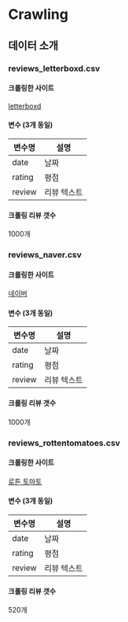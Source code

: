 # Crawling

## 데이터 소개

### reviews_letterboxd.csv

#### 크롤링한 사이트
[letterboxd](https://letterboxd.com/film/parasite-2019/reviews/)
#### 변수 (3개 동일)
|변수명 | 설명       |
|------|----------|
|date  | 날짜      |
|rating| 평점      |
|review| 리뷰 텍스트 |
#### 크롤링 리뷰 갯수
1000개

### reviews_naver.csv
#### 크롤링한 사이트
[네이버](https://search.naver.com/search.naver?query=%EA%B8%B0%EC%83%9D%EC%B6%A9)
#### 변수 (3개 동일)
|변수명 | 설명       |
|------|----------|
|date  | 날짜      |
|rating| 평점      |
|review| 리뷰 텍스트 |
#### 크롤링 리뷰 갯수
1000개

### reviews_rottentomatoes.csv
#### 크롤링한 사이트
[로튼 토마토](https://www.rottentomatoes.com/m/parasite_2019/reviews?type=user)
#### 변수 (3개 동일)
|변수명 | 설명       |
|------|----------|
|date  | 날짜      |
|rating| 평점      |
|review| 리뷰 텍스트 |
#### 크롤링 리뷰 갯수
520개
